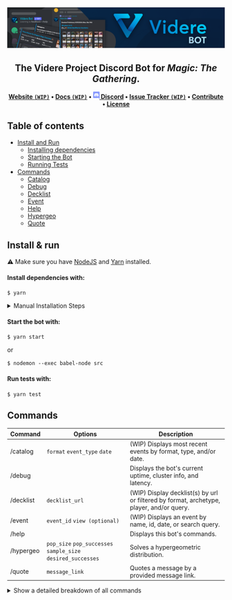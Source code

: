 <!-- Banner Image -->
<h3 align="center">
	<a href="#"> <!-- Prevents Github from linking banner to source on click -->
		<img
		alt="Videre Bot"
		src="./assets/Github Banner.png">
	</a>
</h3>

<!-- Main Title -->
<h2 align="center">
	The <b>Videre Project</b> Discord Bot
	for <em>Magic: The Gathering</em>.
</h2>

<!-- Links Ribbon -->
<p align="center">
	<strong>
	<a href="https://videreproject.com/videre-bot">Website <code>(WIP)</code></a>
	•
	<!-- To Do --><a href="https://github.com/videre-project/videre-project/wiki/Videre-Bot">Docs <code>(WIP)</code></a>
	•
	<a href="#">
		<img
		width="15"
		src="./assets/Discord Logo.png">
	</a>
	<a href="https://discord.gg/MBGatsNNSj">Discord</a>
	•
	<!-- To Do --><a href='https://github.com/videre-project/videre-project/issues?q=is:issue+is:open+label:"service: videre-bot"'>Issue Tracker <code>(WIP)</code></a>
	•
	<!-- To Do --><a href="https://github.com/videre-project/videre-project/blob/main/services/videre-bot/CONTRIBUTING.md">Contribute</a>
	•
	<a href="https://github.com/videre-project/videre-project/blob/main/services/videre-bot/LICENSE">License</a>
	</strong>
</p>

## Table of contents
- [Install and Run](#install--run)
	- [Installing dependencies](#install-dependencies-with)
	- [Starting the Bot](#start-the-bot-with)
	- [Running Tests](#run-tests-with)
- [Commands](#commands)
	- [Catalog](#catalog)
	- [Debug](#debug)
	- [Decklist](#decklist)
	- [Event](#event)
	- [Help](#help)
	- [Hypergeo](#hypergeo)
	- [Quote](#quote)

## Install & run

⚠️ Make sure you have [NodeJS](https://nodejs.org/en/download/) and [Yarn](https://yarnpkg.com/getting-started/install/) installed.

#### Install dependencies with:

```shell
$ yarn
```

<details><summary>Manual Installation Steps</summary>
<p>
```bash
(WIP)
```
</p>
</details>

#### Start the bot with:

```shell
$ yarn start
```
or
```shell
$ nodemon --exec babel-node src
```

#### Run tests with:

```shell
$ yarn test
```

## Commands
Command | Options | Description
--- | --- | ---
   /catalog | `format` `event_type` `date` | (WIP) Displays most recent events by format, type, and/or date.
   /debug | | Displays the bot's current uptime, cluster info, and latency.
   /decklist | `decklist_url` | (WIP) Display decklist(s) by url or filtered by format, archetype, player, and/or query.
   /event | `event_id` `view (optional)` | (WIP) Displays an event by name, id, date, or search query.
   /help | | Displays this bot's commands.
   /hypergeo | `pop_size` `pop_successes` `sample_size` `desired_successes` | Solves a hypergeometric distribution.
   /quote | `message_link` | Quotes a message by a provided message link.

<details><summary>Show a detailed breakdown of all commands</summary>

### /catalog
(WIP) Displays most recent events by format, type, and/or date.
<br><br>Usage: <b>`/catalog`</b> `format:modern` `event_type: challenge` `date: 07/04/2021`

### /debug
Displays the bot's current uptime, cluster info, and latency.
<br><br>Usage: <b>`/debug`</b>

### /decklist
(WIP) Display decklist(s) by url or filtered by format, archetype, player, and/or query.
<br><br>Usage: <b>`/decklist`</b> `decklist_url: https://www.mtggoldfish.com/deck/432172#paper`

### /event
(WIP) Displays an event by name, id, date, or search query.
<br><br>Usage: <b>`/event`</b> `event_id: 12299475` `view: Decklist View`

### /help
Displays a list of this bot's commands.
<br><br>Usage: <b>`/help`</b>

### /hypergeo
Solves a hypergeometric distribution.
<br><br>Usage: <b>`/hypergeo`</b> `pop_size: 60` `pop_successes: 24` `sample_size: 7` `desired_successes: 4`

### /quote
Quotes a message by a provided message link.
<br><br>Usage: <b>`/quote`</b> `message_link:https://discord.com/channels/772093785176801310/810281825691107389/863256006887473162`

</details>

